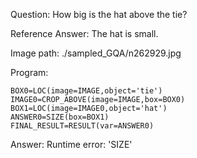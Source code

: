 Question: How big is the hat above the tie?

Reference Answer: The hat is small.

Image path: ./sampled_GQA/n262929.jpg

Program:

```
BOX0=LOC(image=IMAGE,object='tie')
IMAGE0=CROP_ABOVE(image=IMAGE,box=BOX0)
BOX1=LOC(image=IMAGE0,object='hat')
ANSWER0=SIZE(box=BOX1)
FINAL_RESULT=RESULT(var=ANSWER0)
```
Answer: Runtime error: 'SIZE'


